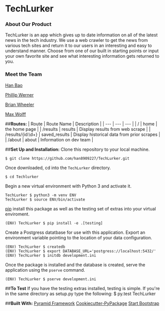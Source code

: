 # TechLurker


### About Our Product
TechLurker is an app which gives up to date information on all of the latest news in the tech industry. We use a web crawler to get the news from various tech sites and return it to our users in an interesting and easy to understand manner. Choose from one of our built in starting points or input your own favorite site and see what interesting information gets returned to you.

### Meet the Team
[Han Bao](https://github.com/han8909227)

[Phillip Werner](https://github.com/philipwerner)

[Brian Wheeler](https://github.com/PoundsXD)

[Max Wolff](https://github.com/maxawolff)

##**Routes:**
| Route | Route Name | Description |
| --- | --- | --- |
| /  | home | the home page |
| /results | results | Display results from web scrape |
| /results/{id:\d+} | saved_results | Display historical data from prior scrapes |
| /about | about | Information on dev team |

##**Set Up and Installation:**
Clone this repository to your local machine.
```
$ git clone https://github.com/han8909227/TechLurker.git
```
Once downloaded, cd into the ```TechLurker``` directory.
```
$ cd Techlurker
```
Begin a new virtual environment with Python 3 and activate it.
```
TechLurker $ python3 -m venv ENV
TechLurker $ source ENV/bin/activate
```
[pip](https://pip.pypa.io/en/stable) install this package as well as the testing set of extras into your virtual enviroment.
```
(ENV) TechLurker $ pip install -e .[testing]
```
Create a Postgress datatbase for use with this application. Export an environment variable pointing to the location of your data configuration.
```
(ENV) TechLurker $ createdb 
(ENV) TechLurker $ export DATABASE_URL='postgress://localhost:5432/'
(ENV) TechLurker $ initdb development.ini
```
Once the package is installed and the database is created, serve the application using the ```pserve``` command.
```
(ENV) TechLurker $ pserve development.ini
```
##**To Test**
If you have the testing extras installed, testing is simple. If you're in the same directory as setup.py type the following:
$ py.test TechLurker

##**Built With:**
[Pyramid Framework](https://trypyramid.com)
[Cookiecutter-PyPackage](https://github.com/audreyr/cookiecutter)
[Start Bootstrap](https://startbootstrap.com/template-overviews/bare/)
